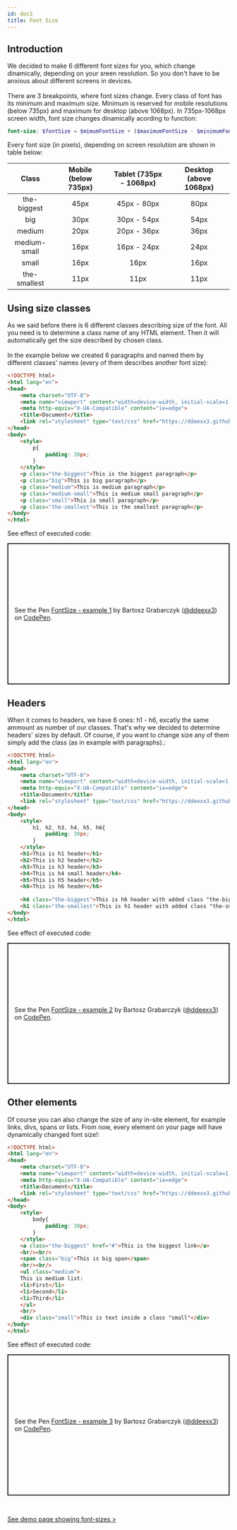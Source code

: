 ```yaml
---
id: doc2
title: Font Size
---
```


## Introduction
We decided to make 6 different font sizes for you, which change dinamically, depending on your sreen resolution. So you don't have to be anxious about different screens in devices.
\
\
There are 3 breakpoints, where font sizes change. Every class of font has its minimum and maximum size. Minimum is reserved for mobile resolutions (below 735px) and maximum for desktop (above 1068px). In 735px-1068px screen width, font size changes dinamically acording to function:

```scss
font-size: $fontSize = $mimumFontSize + ($maximumFontSize - $minimumFontSize) * ((100vw - 735px) / (1086 - 735));
```

Every font size (in pixels), depending on screen resolution are shown in table below:

|  Class | Mobile (below 735px) | Tablet (735px - 1068px)  | Desktop (above 1068px) |
|:-:|:-:|:-:|:-:|
|the-biggest  | 45px  | 45px - 80px  | 80px  |
|big  | 30px  | 30px - 54px  | 54px  |
|medium  | 20px  |  20px - 36px |  36px |
|medium-small| 16px  | 16px - 24px  | 24px  |
|small   | 16px  | 16px  | 16px  |
|the-smallest   | 11px  |  11px |  11px |

## Using size classes
As we said before there is 6 different classes describing size of the font. All you need is to determine a class name of any HTML element. Then it will automatically get the size described by chosen class.
\
\
In the example below we created 6 paragraphs and named them by different classes' names (every of them describes another font size):

```html
<!DOCTYPE html>
<html lang="en">
<head>
    <meta charset="UTF-8">
    <meta name="viewport" content="width=device-width, initial-scale=1.0">
    <meta http-equiv="X-UA-Compatible" content="ie=edge">
    <title>Document</title>
    <link rel="stylesheet" type="text/css" href="https://ddeexx3.github.io/UI_Kit/css/ui_kit.css">
</head>
<body>
    <style>
        p{
            padding: 30px;
        }
    </style>
    <p class="the-biggest">This is the biggest paragraph</p>
    <p class="big">This is big paragraph</p>
    <p class="medium">This is medium paragraph</p>
    <p class="medium-small">This is medium small paragraph</p>
    <p class="small">This is small paragraph</p>
    <p class="the-smallest">This is the smallest paragraph</p>
</body>
</html>
```
See effect of executed code:
<p class="codepen" data-height="320" data-theme-id="0" data-default-tab="result" data-user="ddeexx3" data-slug-hash="aeoyZR" style="height: 320px; box-sizing: border-box; display: flex; align-items: center; justify-content: center; border: 2px solid; margin: 1em 0; padding: 1em;" data-pen-title="FontSize - example 1">
  <span>See the Pen <a href="https://codepen.io/ddeexx3/pen/aeoyZR/">
  FontSize - example 1</a> by Bartosz Grabarczyk (<a href="https://codepen.io/ddeexx3">@ddeexx3</a>)
  on <a href="https://codepen.io">CodePen</a>.</span>
</p>
<script async src="https://static.codepen.io/assets/embed/ei.js"></script>

<!--[See effect of executed code >](https://www.w3schools.com/code/tryit.asp?filename=G5XAOHB0975D)-->

## Headers
When it comes to headers, we have 6 ones: h1 - h6, excatly the same ammount as number of our classes. That's why we decided to determine headers' sizes by default. Of course, if you want to change size any of them simply add the class (as in example with paragraphs).:

```html
<!DOCTYPE html>
<html lang="en">
<head>
    <meta charset="UTF-8">
    <meta name="viewport" content="width=device-width, initial-scale=1.0">
    <meta http-equiv="X-UA-Compatible" content="ie=edge">
    <title>Document</title>
    <link rel="stylesheet" type="text/css" href="https://ddeexx3.github.io/UI_Kit/css/ui_kit.css">
</head>
<body>
    <style>
        h1, h2, h3, h4, h5, h6{
            padding: 30px;
        }
    </style>
    <h1>This is h1 header</h1>
    <h2>This is h2 header</h2>
    <h3>This is h3 header</h3>
    <h4>This is h4 small header</h4>
    <h5>This is h5 header</h5>
    <h6>This is h6 header</h6>
    
    <h6 class="the-biggest">This is h6 header with added class "the-biggest"</h6>
    <h1 class="the-smallest">This is h1 header with added class "the-smallest"</h1>
</body>
</html>
```
See effect of executed code:
<p class="codepen" data-height="320" data-theme-id="0" data-default-tab="result" data-user="ddeexx3" data-slug-hash="qeWXxz" style="height: 320px; box-sizing: border-box; display: flex; align-items: center; justify-content: center; border: 2px solid; margin: 1em 0; padding: 1em;" data-pen-title="FontSize - example 2">
  <span>See the Pen <a href="https://codepen.io/ddeexx3/pen/qeWXxz/">
  FontSize - example 2</a> by Bartosz Grabarczyk (<a href="https://codepen.io/ddeexx3">@ddeexx3</a>)
  on <a href="https://codepen.io">CodePen</a>.</span>
</p>
<script async src="https://static.codepen.io/assets/embed/ei.js"></script>
<!--[See effect of executed code >](https://www.w3schools.com/code/tryit.asp?filename=G5XB33CZ5342)-->

## Other elements

Of course you can also change the size of any in-site element, for example links, divs, spans or lists. From now, every element on your page will have dynamically changed font size!:

```html
<!DOCTYPE html>
<html lang="en">
<head>
    <meta charset="UTF-8">
    <meta name="viewport" content="width=device-width, initial-scale=1.0">
    <meta http-equiv="X-UA-Compatible" content="ie=edge">
    <title>Document</title>
    <link rel="stylesheet" type="text/css" href="https://ddeexx3.github.io/UI_Kit/css/ui_kit.css">
</head>
<body>
    <style>
        body{
            padding: 30px;
        }
    </style>
    <a class="the-biggest" href="#">This is the biggest link</a>
    <br/><br/>
    <span class="big">This is big span</span>
    <br/><br/>
    <ul class="medium">
    This is medium list:
    <li>First</li>
    <li>Second</li>
    <li>Third</li>
    </ul>
    <br/>
    <div class="small">This is text inside a class "small"</div>
</body>
</html>
```
See effect of executed code:
<p class="codepen" data-height="320" data-theme-id="0" data-default-tab="result" data-user="ddeexx3" data-slug-hash="XvraBo" style="height: 320px; box-sizing: border-box; display: flex; align-items: center; justify-content: center; border: 2px solid; margin: 1em 0; padding: 1em;" data-pen-title="FontSize - example 3">
  <span>See the Pen <a href="https://codepen.io/ddeexx3/pen/XvraBo/">
  FontSize - example 3</a> by Bartosz Grabarczyk (<a href="https://codepen.io/ddeexx3">@ddeexx3</a>)
  on <a href="https://codepen.io">CodePen</a>.</span>
</p>
<script async src="https://static.codepen.io/assets/embed/ei.js"></script>
<!--[See effect of executed code >](https://www.w3schools.com/code/tryit.asp?filename=G5XBFPN8L2HI)-->
<br/>

[See demo page showing font-sizes >](/UI_Kit/typographyDemo.html)
